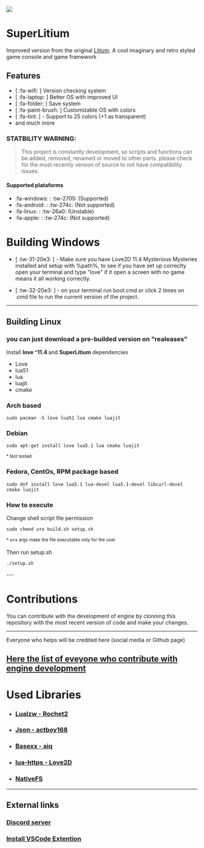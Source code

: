 ![](https://raw.githubusercontent.com/Litium-org/SuperLitium/master/assets/SuperLitiumBanner.png)

# SuperLitium
Improved version from the original [Litium](https://github.com/Litium-org/Litium).
A cool imaginary and retro styled game console and game framework

## Features
- [ :fa-wifi: ] Version checking system
- [ :fa-laptop: ] Better OS with improved UI
- [ :fa-folder: ] Save system 
- [ :fa-paint-brush: ] Customizable OS with colors
- [ :fa-tint: ] - Support to 25 colors (+1 as transparent)
- and much more

### STATBILITY WARNING:
> This project is constantly development, so scripts and functions can be added, removed, renamed  or moved to other parts.
> please check for the most recently version of source to not have compatibility issues.

#### Supported plataforms
- :fa-windows: : :tw-2705: (Supported)
- :fa-android: : :tw-274c: (Not supported)
- :fa-linux: : :tw-26a0: (Unstable)
- :fa-apple: : :tw-274c: (Not supported)

# Building Windows
- [ :tw-31-20e3: ] - Make sure you have Love2D 11.4 Mysterious Mysteries installed and setup with %path%, to see if you have set up correclty open your terminal and type "love" if it open a screen with no game means it all working correctly.

- [ :tw-32-20e3: ] - on your terminal run boot.cmd or click 2 times on .cmd file to run the current version of the project.
---


## Building Linux
### you can just download a pre-builded version on "realeases"
<p> Install <strong>love ^11.4 </strong>
and <Strong>SuperLitium</strong> dependencies </p>
<ul>
  <li>Love</li>
  <li>lua51</li>
  <li>lua</li>
  <li>luajit</li>
  <li>cmake</li>
</ul>

### Arch based
```
sudo pacman -S love lua51 lua cmake luajit
```
### Debian
```
sudo apt-get install love lua5.1 lua cmake luajit
```
<sub>* Not tested</sub>
### Fedora, CentOs, RPM package based
```
sudo dnf install love lua5.1 lua-devel lua5.1-devel libcurl-devel cmake luajit
```
<p> <h3> How to execute </h3> 
Change shell script file permission

```
sudo chmod u+x build.sh setup.sh 
```
<sub>* u+x args make the file executable only for the user</sub>
<br>
<br>
Then run setup.sh
```
./setup.sh
```
</p>
---

# Contributions
You can contribute with the development of engine by clonning this repository with the most recent version of code and make your changes.

---
Everyone who helps will be credited here (social media or Github page)

[Here the list of eveyone who contribute with engine development](./CONTRIBUTORS.MD)
---
# Used Libraries
- ### [Lualzw - Rochet2](https://github.com/Rochet2/lualzw)
- ### [Json - actboy168](https://github.com/actboy168/json.lua)
- ### [Basexx - aiq](https://github.com/aiq/basexx)
- ### [lua-https - Love2D](https://github.com/love2d/lua-https)
- ### [NativeFS](https://github.com/EngineerSmith/nativefs)

---
## External links
### [Discord server](https://discord.gg/gcscYemUeY)
### [Install VSCode Extention](https://marketplace.visualstudio.com/items?itemName=Sloow001.superlitium-snippets&ssr=false#review-details)

